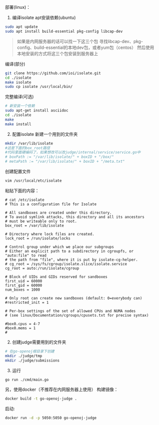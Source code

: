 部署(linux)：

1. 编译isolate
apt安装依赖(ubuntu)
```bash
sudo apt update
sudo apt install build-essential pkg-config libcap-dev
```

> 如果是内网服务器的话可以找一下这三个包
> 寻找libcap-dev、pkg-config、build-essential的本地dev包，或者yum包（centos）
> 然后使用本地安装的方式将这三个包安装到服务器上

编译(部分)
```bash
git clone https://github.com/ioi/isolate.git
cd ./isolate
make isolate
sudo cp isolate /usr/local/bin/
```

完整编译(可选)
```bash
# 新安装一个依赖
sudo apt-get install asciidoc
cd ./isolate
make
make install
```

2. 配置isolate
新建一个用到的文件夹
```bash
mkdir /var/lib/isolate 
#这是下面的box_root路径
#代码里面硬编码了，如果想改可以改judge/internal/service/service.go中
# boxPath := "/var/lib/isolate/" + boxID + "/box/"
# metaPath := "/var/lib/isolate/" + boxID + "/meta.txt"
```
创建配置文件
```bash
vim /usr/local/etc/isolate
```

粘贴下面的内容：
```isolate
# cat /etc/isolate
# This is a configuration file for Isolate

# All sandboxes are created under this directory.
# To avoid symlink attacks, this directory and all its ancestors
# must be writeable only to root.
box_root = /var/lib/isolate

# Directory where lock files are created.
lock_root = /run/isolate/locks

# Control group under which we place our subgroups
# Either an explicit path to a subdirectory in cgroupfs, or "auto:file" to read
# the path from "file", where it is put by isolate-cg-helper.
# cg_root = /sys/fs/cgroup/isolate.slice/isolate.service
cg_root = auto:/run/isolate/cgroup

# Block of UIDs and GIDs reserved for sandboxes
first_uid = 60000
first_gid = 60000
num_boxes = 1000

# Only root can create new sandboxes (default: 0=everybody can)
#restricted_init = 1

# Per-box settings of the set of allowed CPUs and NUMA nodes
# (see linux/Documentation/cgroups/cpusets.txt for precise syntax)

#box0.cpus = 4-7
#box0.mems = 1
# 
```
2. 创建judge需要用到的文件夹
```bash
# 在go-openoj根目录下创建
mkdir ./judge/tmp
mkdir ./judge/submissions
```
3. 运行
```bash
go run ./cmd/main.go
```
  
另，使用docker（不推荐在内网服务器上使用）
构建镜像：
```bash
docker build -t go-openoj-judge .
```
启动:
```bash
docker run -d -p 5050:5050 go-openoj-judge
```